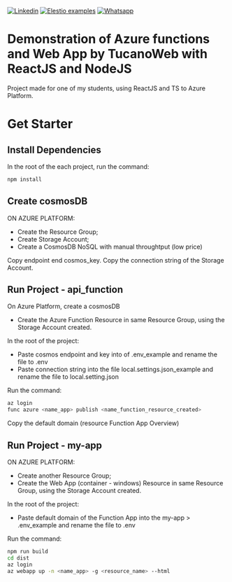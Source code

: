 [![Linkedin](https://img.shields.io/static/v1.svg?logo=linkedin&color=f78A38&labelColor=083468&logoColor=ffffff&style=for-the-badge&label=Linkedin&message=Public)](https://www.linkedin.com/in/eric-ricielle-2aa1ba237/) [![Elestio examples](https://img.shields.io/static/v1.svg?logo=github&color=f78A38&labelColor=083468&logoColor=ffffff&style=for-the-badge&label=github&message=open%20source)](https://github.com/TucanoWeb) [![Whatsapp](https://img.shields.io/static/v1.svg?logo=whatsapp&color=f78A38&labelColor=083468&logoColor=ffffff&style=for-the-badge&label=Whatsapp&message=Tirar%20Dúvidas)](https://api.whatsapp.com/send?phone=5531992936042)

# Demonstration of Azure functions and Web App by TucanoWeb with ReactJS and NodeJS

Project made for one of my students, using ReactJS and TS to Azure Platform.



# Get Starter



## Install Dependencies 

In the root of the each project, run the command:

```bash
npm install
```

## Create cosmosDB

ON AZURE PLATFORM:

- Create the Resource Group;
- Create Storage Account;
- Create a CosmosDB NoSQL with manual throughtput (low price)

Copy endpoint end cosmos_key.
Copy the connection string of the Storage Account.


## Run Project - api_function


On Azure Platform, create a cosmosDB
- Create the Azure Function Resource in same Resource Group, using the Storage Account created.

In the root of the project:

- Paste cosmos endpoint and key into of .env_example and rename the file to .env
- Paste connection string into the file local.settings.json_example and rename the file to local.setting.json

Run the command:

```bash
az login
func azure <name_app> publish <name_function_resource_created>
```

Copy the default domain (resource Function App Overview)


## Run Project - my-app

ON AZURE PLATFORM:

- Create another Resource Group;
- Create the Web App (container - windows) Resource in same Resource Group, using the Storage Account created.


In the root of the project: 

- Paste default domain of the Function App into the my-app > .env_example and rename the file to .env



Run the command:

```bash
npm run build
cd dist
az login
az webapp up -n <name_app> -g <resource_name> --html
